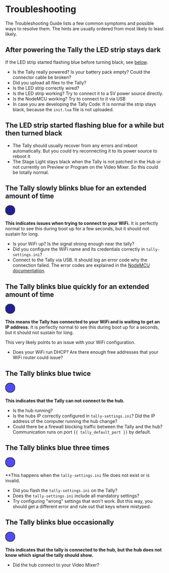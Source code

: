 # Troubleshooting

The Troubleshooting Guide lists a few common symptoms and possible ways to resolve them.
The hints are usually ordered from most likely to least likely.

## After powering the Tally the LED strip stays dark

If the LED strip started flashing blue before turning black, see [below](#the-led-strip-started-flashing-blue-for-a-while-but-then-turned-black).

* Is the Tally really powered? Is your battery pack empty? Could the connector cable be broken?
* Did you upload all files to the Tally?
* Is the LED strip correctly wired?
* Is the LED strip working? Try to connect it to a 5V power source directly.
* Is the NodeMCU working? Try to connect to it via USB
* In case you are developing the Tally Code: It is normal the strip stays black, because the
  `init.lua` file is not uploaded.

## The LED strip started flashing blue for a while but then turned black

* The Tally should usually recover from any errors and reboot automatically. But you could
  try reconnecting it to its power source to reboot it
* The Stage Light stays black when the Tally is not patched in the Hub or not currently on
Preview or Program on the Video Mixer. So this could be totally normal.

## The Tally slowly blinks blue for an extended amount of time

![](images/blink-wait-for-wifi.gif) 

**This indicates issues when trying to connect to your WiFi.** It is perfectly normal to see
this during boot up for a few seconds, but it should not sustain for long.

* Is your WiFi up? Is the signal strong enough near the tally?
* Did you configure the WiFi name and its credentials correctly in `tally-settings.ini`?
* Connect to the Tally via USB. It should log an error code why the connection failed.
  The error codes are explained in the [NodeMCU documentation](https://nodemcu.readthedocs.io/en/master/modules/wifi/#wifieventmonreason).

## The Tally blinks blue quickly for an extended amount of time

![](images/blink-wait-for-ip.gif) 

**This means the Tally has connected to your WiFi and is waiting to get an IP address.**
It is perfectly normal to see this during boot up for a seconds, but it should not
sustain for long.

This very likely points to an issue with your WiFi configuration.

* Does your WiFi run DHCP? Are there enough free addresses that your WiFi router could issue?

## The Tally blinks blue twice

![](images/blink-wait-for-server.gif)

**This indicates that the Tally can not connect to the hub.**

* Is the hub running? 
* Is the hubs IP correctly configured in `tally-settings.ini`? Did the IP address of the computer
  running the hub change?
* Could there be a firewall blocking traffic between the Tally and the hub? Communication runs on port `{{ tally_default_port }}` by default.

## The Tally blinks blue three times

![](images/blink-invalid-settings-file.gif)

**This happens when the `tally-settings.ini` file does not exist or is invalid.

* Did you flash the `tally-settings.ini` on the Tally?
* Does the `tally-settings.ini` include all mandatory settings?
* Try configuring "wrong" settings that won't work. But this way, you should get a different error and rule out
  that keys where mistyped.

## The Tally blinks blue occasionally

![quick blue blinking](images/blink-unknown.gif)

**This indicates that the tally is connected to the hub, but the hub does not know
which signal the tally should show.**

* Did the hub connect to your Video Mixer?
